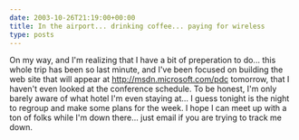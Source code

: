 ```yaml
---
date: 2003-10-26T21:19:00+00:00
title: In the airport... drinking coffee... paying for wireless
type: posts
---
```

On my way, and I'm realizing that I have a bit of preperation to do... this whole trip has been so last minute, and I've been focused on building the web site that will appear at http://msdn.microsoft.com/pdc tomorrow, that I haven't even looked at the conference schedule. To be honest, I'm only barely aware of what hotel I'm even staying at... I guess tonight is the night to regroup and make some plans for the week. I hope I can meet up with a ton of folks while I'm down there... just email if you are trying to track me down.
